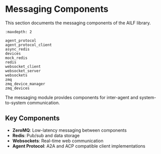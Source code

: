 # Messaging Components

This section documents the messaging components of the AILF library.

```{toctree}
:maxdepth: 2

agent_protocol
agent_protocol_client
async_redis
devices
mock_redis
redis
websocket_client
websocket_server
websockets
zmq
zmq_device_manager
zmq_devices
```

The messaging module provides components for inter-agent and system-to-system communication.

## Key Components

- **ZeroMQ**: Low-latency messaging between components
- **Redis**: Pub/sub and data storage
- **Websockets**: Real-time web communication
- **Agent Protocol**: A2A and ACP compatible client implementations
